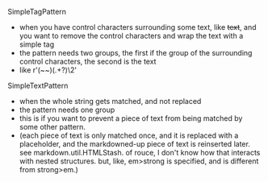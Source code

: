 SimpleTagPattern

 - when you have control characters surrounding some text, like ~~text~~, and you want to remove the control characters and wrap the text with a simple tag
 - the pattern needs two groups, the first if the group of the surrounding control characters, the second is the text
 - like r'(~~)(.+?)\2'

SimpleTextPattern

 - when the whole string gets matched, and not replaced
 - the pattern needs one group
 - this is if you want to prevent a piece of text from being matched by some other pattern.
 - (each piece of text is only matched once, and it is replaced with a placeholder, and the markdowned-up piece of text is reinserted later. see markdown.util.HTMLStash. of rouce, I don't know how that interacts with nested structures. but, like, em>strong is specified, and is different from strong>em.)

